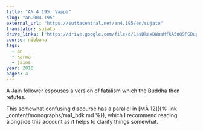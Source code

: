 ```yaml
---
title: "AN 4.195: Vappa"
slug: "an.004.195"
external_url: "https://suttacentral.net/an4.195/en/sujato"
translator: sujato
drive_links: ["https://drive.google.com/file/d/1asDkaxDWuaMfkA5uQ9PGDuggd-nnHO7d/view?usp=drivesdk"]
course: nibbana
tags:
  - an
  - karma
  - jains
year: 2018
pages: 4
---
```


A Jain follower espouses a version of fatalism which the Buddha then refutes.

This somewhat confusing discourse has a parallel in [MĀ 12]({% link _content/monographs/ma1_bdk.md %}), which I recommend reading alongside this account as it helps to clarify things somewhat.

